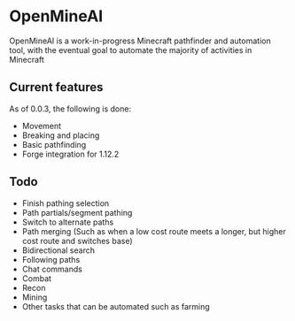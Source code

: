 # OpenMineAI

OpenMineAI is a work-in-progress Minecraft pathfinder and automation tool, with the eventual goal to automate the majority of activities in Minecraft

## Current features

As of 0.0.3, the following is done:

- Movement
- Breaking and placing
- Basic pathfinding
- Forge integration for 1.12.2

## Todo

- Finish pathing selection
- Path partials/segment pathing
- Switch to alternate paths
- Path merging (Such as when a low cost route meets a longer, but higher cost route and switches base)
- Bidirectional search
- Following paths
- Chat commands
- Combat
- Recon
- Mining
- Other tasks that can be automated such as farming 